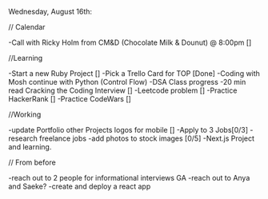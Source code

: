 Wednesday, August 16th:

// Calendar

-Call with Ricky Holm from CM&D (Chocolate Milk & Dounut) @ 8:00pm []

//Learning

-Start a new Ruby Project []
-Pick a Trello Card for TOP [Done]
-Coding with Mosh continue with Python (Control Flow)
-DSA Class progress
-20 min read Cracking the Coding Interview []
-Leetcode problem []
-Practice HackerRank []
-Practice CodeWars []

//Working

-update Portfolio other Projects logos for mobile []
-Apply to 3 Jobs[0/3]
-research freelance jobs
-add photos to stock images [0/5]
-Next.js Project and learning.

// From before

-reach out to 2 people for informational interviews GA
-reach out to Anya and Saeke?
-create and deploy a react app
